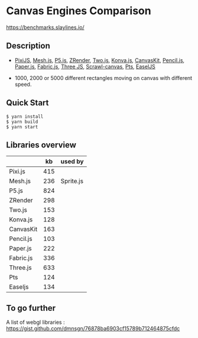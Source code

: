 # Canvas Engines Comparison

https://benchmarks.slaylines.io/

## Description

- [PixiJS](https://www.pixijs.com), 
[Mesh.js](https://github.com/mesh-js/mesh.js), 
[P5.js](https://p5js.org), 
[ZRender](https://github.com/ecomfe/zrender), 
[Two.js](https://two.js.org/), 
[Konva.js](https://konvajs.org/), 
[CanvasKit](https://skia.org/docs/user/modules/canvaskit/), 
[Pencil.js](https://pencil.js.org/), 
[Paper.js](http://paperjs.org/), 
[Fabric.js](http://fabricjs.com/), 
[Three JS](https://threejs.org/), 
[Scrawl-canvas](https://scrawl-v8.rikweb.org.uk/), 
[Pts](https://github.com/williamngan/pts), 
[EaselJS](https://github.com/CreateJS/EaselJS)

- 1000, 2000 or 5000 different rectangles moving on canvas with different speed.

## Quick Start

```
$ yarn install
$ yarn build
$ yarn start
```

## Libraries overview

|           | kb  |  used by  |
|-----------|-----|-----------|
| Pixi.js   | 415 |           |
| Mesh.js   | 236 | Sprite.js |
| P5.js     | 824 |           |
| ZRender   | 298 |           |
| Two.js    | 153 |           |
| Konva.js  | 128 |           |
| CanvasKit | 163 |           |
| Pencil.js | 103 |           |
| Paper.js  | 222 |           |
| Fabric.js | 336 |           |
| Three.js  | 633 |           |
| Pts       | 124 |           |
| Easeljs   | 134 |           |

## To go further

A list of webgl libraries : https://gist.github.com/dmnsgn/76878ba6903cf15789b712464875cfdc
